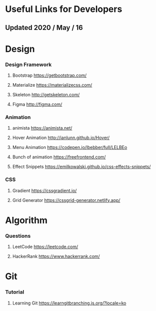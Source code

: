 # Useful Links for Developers

## Updated 2020 / May / 16

# Design

### Design Framework

1. Bootstrap
   https://getbootstrap.com/

2. Materialize
   https://materializecss.com/

3. Skeleton
   http://getskeleton.com/

4. Figma
   http://figma.com/

### Animation

1. animista
   https://animista.net/

2. Hover Animation
   http://ianlunn.github.io/Hover/

3. Menu Animation
   https://codepen.io/lbebber/full/LELBEo

4. Bunch of animation
   https://freefrontend.com/

5. Effect Snippets
   https://emilkowalski.github.io/css-effects-snippets/

### CSS

1. Gradient
   https://cssgradient.io/

2. Grid Generator
   https://cssgrid-generator.netlify.app/

# Algorithm

### Questions

1. LeetCode
   https://leetcode.com/

2. HackerRank
   https://www.hackerrank.com/

# Git

### Tutorial

1. Learning Git
   https://learngitbranching.js.org/?locale=ko
